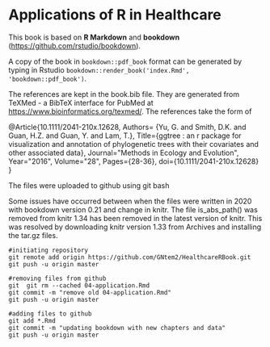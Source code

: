 # Applications of R in Healthcare 

This book is based on **R Markdown** and **bookdown** (https://github.com/rstudio/bookdown). 

A copy of the book in `bookdown::pdf_book` format can be generated by typing in Rstudio `bookdown::render_book('index.Rmd', 'bookdown::pdf_book')`. 

The references are kept in the book.bib file. They are generated from TeXMed - a BibTeX interface for PubMed at https://www.bioinformatics.org/texmed/. The references take the form of

@Article{10.1111/2041-210x.12628,
   Authors= {Yu, G. and Smith, D.K. and Guan, H.Z. and Guan, Y. and    Lam, T.},
   Title={ggtree : an r package for visualization and annotation of    phylogenetic trees with their covariates and other associated data}, 
   Journal="Methods in Ecology and Evolution",
   Year="2016", 
   Volume="28",
   Pages={28-36},
   doi={10.1111/2041-210x.12628}
}

The files were uploaded to github using git bash

Some issues have occurred between when the files were written in 2020 with bookdown version 0.21 and change in knitr. The file is_abs_path() was removed from knitr 1.34 has been removed in the latest version of knitr. This was resolved by downloading knitr version 1.33 from Archives and installing the tar.gz files. 


```git
#initiating repository
git remote add origin https://github.com/GNtem2/HealthcareRBook.git
git push -u origin master

#removing files from github
git  git rm --cached 04-application.Rmd
git commit -m "remove old 04-application.Rmd"
git push -u origin master

#adding files to github
git add *.Rmd
git commit -m "updating bookdown with new chapters and data"
git push -u origin master
```



